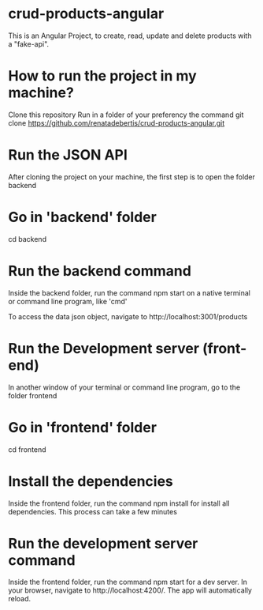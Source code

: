 # crud-products-angular
This is an Angular Project, to create, read, update and delete products with a "fake-api".

# How to run the project in my machine?
Clone this repository
Run in a folder of your preferency the command git clone https://github.com/renatadebertis/crud-products-angular.git

# Run the JSON API
After cloning the project on your machine, the first step is to open the folder backend

# Go in 'backend' folder
cd backend

# Run the backend command
Inside the backend folder, run the command npm start on a native terminal or command line program, like 'cmd'

To access the data json object, navigate to http://localhost:3001/products

# Run the Development server (front-end)
In another window of your terminal or command line program, go to the folder frontend

# Go in 'frontend' folder
cd frontend

# Install the dependencies
Inside the frontend folder, run the command npm install for install all dependencies. This process can take a few minutes

# Run the development server command
Inside the frontend folder, run the command npm start for a dev server. In your browser, navigate to http://localhost:4200/. The app will automatically reload.

